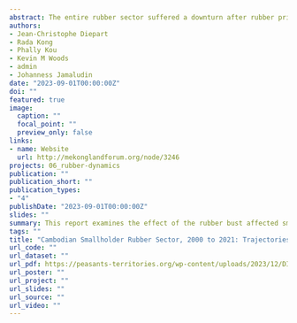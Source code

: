 ```yaml
---
abstract: The entire rubber sector suffered a downturn after rubber prices peaked in 2011. Yet no study in Cambodia has examined how this downturn of the last decade has affected the dynamic of smallholder rubber as it relates to the land-use/land cover dynamics, smallholder livelihoods, and the value chain to which smallholders contribute. The report aims to fill this knowledge gap. It brings together the findings of a field-based research project conducted in 2020 and 2021 in three smallholder rubber hotspots in Cambodia (Kampong Cham/ Tbong Khmum, Kratie, and Ratanak Kiri provinces).
authors:
- Jean-Christophe Diepart
- Rada Kong
- Phally Kou
- Kevin M Woods
- admin
- Johanness Jamaludin
date: "2023-09-01T00:00:00Z"
doi: ""
featured: true
image:
  caption: ""
  focal_point: ""
  preview_only: false
links:
- name: Website
  url: http://mekonglandforum.org/node/3246
projects: 06_rubber-dynamics
publication: ""
publication_short: ""
publication_types:
- "4"
publishDate: "2023-09-01T00:00:00Z"
slides: ""
summary: This report examines the effect of the rubber bust affected smallholder rubber dynamics in Cambodia, including land use dynamics, their livelihoods, and the rubber value chain.
tags: ""
title: "Cambodian Smallholder Rubber Sector, 2000 to 2021: Trajectories of Change"
url_code: ""
url_dataset: ""
url_pdf: https://peasants-territories.org/wp-content/uploads/2023/12/DIEPART-etal_2023_Cambodian-Smallholder-Rubber-Sector-2000-2021.pdf
url_poster: ""
url_project: ""
url_slides: ""
url_source: ""
url_video: ""
---
```

